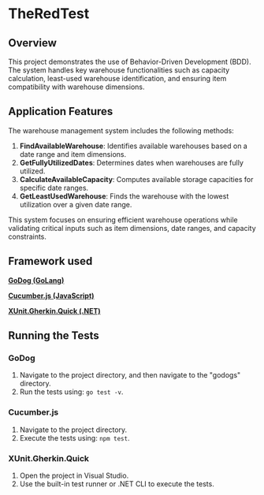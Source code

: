 # TheRedTest

## Overview
This project demonstrates the use of Behavior-Driven Development (BDD). The system handles key warehouse functionalities such as capacity calculation, least-used warehouse identification, and ensuring item compatibility with warehouse dimensions.

## Application Features
The warehouse management system includes the following methods:

1. **FindAvailableWarehouse**: Identifies available warehouses based on a date range and item dimensions.
2. **GetFullyUtilizedDates**: Determines dates when warehouses are fully utilized.
3. **CalculateAvailableCapacity**: Computes available storage capacities for specific date ranges.
4. **GetLeastUsedWarehouse**: Finds the warehouse with the lowest utilization over a given date range.

This system focuses on ensuring efficient warehouse operations while validating critical inputs such as item dimensions, date ranges, and capacity constraints.

## Framework used

[**GoDog (GoLang)**](https://github.com/cucumber/godog)

[**Cucumber.js (JavaScript)**](https://www.npmjs.com/package/@cucumber/cucumber)

[**XUnit.Gherkin.Quick (.NET)**](https://github.com/ttutisani/Xunit.Gherkin.Quick)

## Running the Tests

### **GoDog**
1. Navigate to the project directory, and then navigate to the "godogs" directory.
2. Run the tests using: `go test -v`.

### **Cucumber.js**
1. Navigate to the project directory.
2. Execute the tests using: `npm test`.

### **XUnit.Gherkin.Quick**
1. Open the project in Visual Studio.
2. Use the built-in test runner or .NET CLI to execute the tests.
